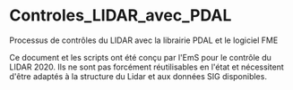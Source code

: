# Controles_LIDAR_avec_PDAL
Processus de contrôles du LIDAR avec la librairie PDAL et le logiciel FME

Ce document et les scripts ont été conçu par l'EmS pour le contrôle du LIDAR 2020.
Ils ne sont pas forcément réutilisables en l'état et nécessitent d'être adaptés à la structure du Lidar et aux données SIG disponibles.
